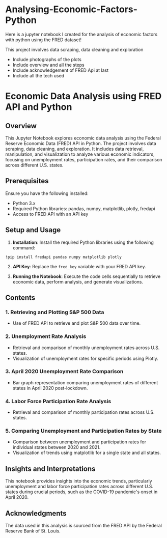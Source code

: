 # Analysing-Economic-Factors-Python
Here is a jupyter notebook I created for the analysis of economic factors with python using the FRED dataset!

This project involves data scraping, data cleaning and exploration

- Include photographs of the plots
- Include overview and all the steps
- Include acknowledgement of FRED Api at last
- Include all the tech used

# Economic Data Analysis using FRED API and Python

## Overview

This Jupyter Notebook explores economic data analysis using the Federal Reserve Economic Data (FRED) API in Python. The project involves data scraping, data cleaning, and exploration. It includes data retrieval, manipulation, and visualization to analyze various economic indicators, focusing on unemployment rates, participation rates, and their comparison across different U.S. states.

## Prerequisites

Ensure you have the following installed:

- Python 3.x
- Required Python libraries: pandas, numpy, matplotlib, plotly, fredapi
- Access to FRED API with an API key

## Setup and Usage

1. **Installation**: Install the required Python libraries using the following command:

<code>!pip install fredapi pandas numpy matplotlib plotly</code>


2. **API Key**: Replace the `fred_key` variable with your FRED API key.

3. **Running the Notebook**: Execute the code cells sequentially to retrieve economic data, perform analysis, and generate visualizations.

## Contents

### 1. Retrieving and Plotting S&P 500 Data
- Use of FRED API to retrieve and plot S&P 500 data over time.

### 2. Unemployment Rate Analysis
- Retrieval and comparison of monthly unemployment rates across U.S. states.
- Visualization of unemployment rates for specific periods using Plotly.

### 3. April 2020 Unemployment Rate Comparison
- Bar graph representation comparing unemployment rates of different states in April 2020 post-lockdown.

### 4. Labor Force Participation Rate Analysis
- Retrieval and comparison of monthly participation rates across U.S. states.

### 5. Comparing Unemployment and Participation Rates by State
- Comparison between unemployment and participation rates for individual states between 2020 and 2021.
- Visualization of trends using matplotlib for a single state and all states.

## Insights and Interpretations

This notebook provides insights into the economic trends, particularly unemployment and labor force participation rates across different U.S. states during crucial periods, such as the COVID-19 pandemic's onset in April 2020.

## Acknowledgments

The data used in this analysis is sourced from the FRED API by the Federal Reserve Bank of St. Louis.


